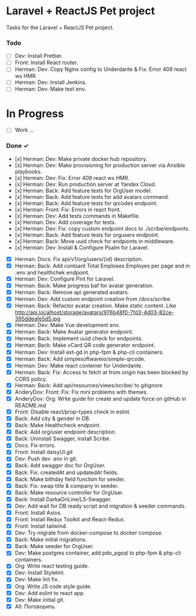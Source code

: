 # Laravel + ReactJS Pet project

Tasks for the Laravel + ReactJS Pet project.

### Todo

- [ ] Dev: Install Prettier.
- [ ] Front: Install React router.
- [ ] Herman: Dev: Copy Nginx config to Underdante & Fix: Error 409 react ws HMR.
- [ ] Herman: Dev: Install Jenkins.
- [ ] Herman: Dev: Make test env.

# In Progress

- [ ] Work ...

### Done ✓

- [х] Herman: Dev: Make private docker hub repository.
- [х] Herman: Dev: Make provisioning for production server via Ansible playbooks.
- [х] Herman: Dev: Fix: Error 409 react ws HMR.
- [х] Herman: Dev: Run production server at Yandex Cloud.
- [х] Herman: Back: Add feature tests for OrgUser model.
- [х] Herman: Back: Add feature tests for add avatars command.
- [х] Herman: Back: Add feature tests for qrcodes endpoint.
- [х] Herman: Front: Fix: Errors in react front.
- [х] Herman: Dev: Add tests commands in Makefile.
- [х] Herman: Dev: Add coverage for tests.
- [х] Herman: Dev: Fix: copy custom endpoint docs to ./scribe/endponts.
- [х] Herman: Back: Add feature tests for orgusers endpoint.
- [х] Herman: Back: Move uuid check for endpoints in middleware.
- [х] Herman: Dev: Install & Configure Psalm for Laravel.
- [x] Herman: Docs: Fix api/v1/org/users/{id} description.
- [x] Herman: Back: Add contsant Total Emploees Employes per page and in .env and healthchek endpoint.
- [x] Herman: Dev: Configure Pint for Laravel.
- [x] Herman: Back: Make progress baf for avatar generation.
- [x] Herman: Back: Remove api generated avatars.
- [x] Herman: Dev: Add custom endpoint creation from /docs/scribe.
- [x] Herman: Back: Refactor avatar creation. Make static content. Like http://api.localhost/storage/avatars/976b48f0-7fd3-4d03-82ce-395ddeafe5d5.jpg
- [x] Herman: Dev: Make Vue development env.
- [x] Herman: Back: Make Avatar generator endpoint.
- [x] Herman: Back: Implement uuid check for endpoints.
- [x] Herman: Back: Make vCard QR code generator endpoint.
- [x] Herman: Dev: Install ext-gd in php-fpm & php-cli containers.
- [x] Herman: Back: Add simplesoftwareio/simple-qrcode.
- [x] Herman: Dev: Make react conteiner for Underdante.
- [x] Herman: Back: Fix: Access to fetch at  from origin  has been blocked by CORS policy.
- [x] Herman: Back: Add api/resources/views/scribe/ to gitignore
- [x] AnderyDov: Front: Fix: Fix mini problems with themes.
- [x] AnderyDov: Org: Write guide for create and update force on gitHub in README.md
- [x] Front: Disable  react/prop-types check in eslint.
- [x] Back: Add city & gender in DB.
- [x] Back: Make Healthcheck endpoint.
- [x] Back: Add org/user endpoint description.
- [x] Back: Uninstall Swagger, install Scribe.
- [x] Docs: Fix errors.
- [x] Front: Install daisyUI.git 
- [x] Dev: Push dev .env in git.
- [x] Back: Add swagger doc for OrgUser.
- [x] Back: Fix: createdAt and updatedAt fields.
- [x] Back: Make bithday field function for seeder.
- [x] Back: Fix: swap title & company in seeder.
- [x] Back: Make resource controller for OrgUser.
- [x] Back: Install DarkaOnLine/L5-Swagger.
- [x] Dev: Add wait for DB ready script and migration & seeder commands.
- [x] Front: Install Axios.
- [x] Front: Install Redux Toolkit and React-Redux.
- [x] Front: Install tailwind.
- [x] Dev: Try migrate from docker-compose to docker compose.
- [x] Back: Make initial migrations.
- [x] Back: Make seeder for OrgUser.
- [x] Dev: Make postgres container, add pdo_pgsql to php-fpm & php-cli containers.
- [x] Org: Write react testing guide.
- [x] Dev: Install Stylelint.
- [x] Dev: Make lint fix.
- [x] Org: Write JS code style guide.
- [x] Dev: Add eslint to react app.
- [x] Dev: Make initial git.
- [x] All: Поговорить.
